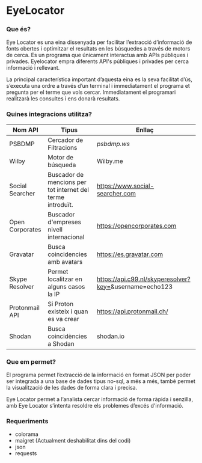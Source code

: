 # EyeLocator


### Que és?
Eye Locator es una eina dissenyada per facilitar l’extracció d’informació de fonts obertes i optimitzar el resultats en les búsquedes a través de motors de cerca. 
Es un programa que únicament interactua amb APIs públiques i privades. Eyelocator empra diferents API's públiques i privades per cerca informació i rellevant. 

La principal característica important d’aquesta eina es la seva facilitat d’ús, s’executa una ordre a través d’un terminal i immediatament el programa et pregunta per el terme que vols cercar. Immediatament el programari realitzarà les consultes i ens donarà resultats.

### Quines integracions utilitza?
Nom API | Tipus | Enllaç
--- | --- | ---
PSBDMP | Cercador de Filtracions | *psbdmp.ws*
Wilby | Motor de búsqueda | Wilby.me
Social Searcher   | Buscador de mencions per tot internet del terme introduït.  |   https://www.social-searcher.com
Open Corporates   | Buscador d'empreses nivell internacional   | https://opencorporates.com
Gravatar   | Busca coincidencies amb avatars |   https://es.gravatar.com
Skype Resolver  | Permet localitzar en alguns casos la IP   | https://api.c99.nl/skyperesolver?key=<key>&username=echo123
Protonmail API  | Si Proton existeix i quan es va crear   | https://api.protonmail.ch/
Shodan  |  Busca coincidències a Shodan   | shodan.io
  
### Que em permet?
 El programa permet l’extracció de la informació en format JSON per poder ser integrada a una base de dades tipus no-sql, a més a més, també permet la visualització de les dades de forma clara i precisa.

Eye Locator permet a l’analista cercar informació de forma ràpida i senzilla, amb Eye Locator s’intenta resoldre els problemes d’excés d'informació. 
  
### Requeriments
 - colorama
 - maigret (Actualment deshabilitat dins del codi)
 - json
 - requests
